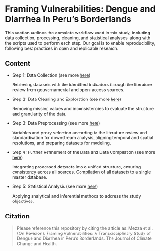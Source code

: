 # Framing Vulnerabilities: Dengue and Diarrhea in Peru’s Borderlands

This section outlines the complete workflow used in this study, including data collection, processing, cleaning, and statistical analyses, along with the scripts used to perform each step. Our goal is to enable reproducibility, following best practices in open and replicable research.

## Content

* Step 1: Data Collection (see more [here](https://github.com/sciruiz/framing-vulnerabilities-peru/tree/main/data-analysis/data-collection))

  Retrieving datasets with the identified indicators through the literature review from gouvernamental and open-access sources.
  
* Step 2: Data Cleaning and Exploration (see more [here](https://github.com/sciruiz/framing-vulnerabilities-peru/tree/main/data-analysis/data-cleaning%20))

  Removing missing values and inconsistencies to evaluate the structure and granularity of the data.
  
* Step 3: Data Preprocessing (see more [here](https://github.com/sciruiz/framing-vulnerabilities-peru/tree/main/data-analysis/data-preprocessing))

  Variables and proxy selection according to the literature review and standardisation for downstream analysis, aligning temporal and spatial resolutions, and preparing datasets for modeling.
  
* Step 4: Further Refinement of the Data and Data Compilation (see more [here](https://github.com/sciruiz/framing-vulnerabilities-peru/tree/main/data-analysis/data-refinement-and-compilation))

  Integrating processed datasets into a unified structure, ensuring consistency across all sources. Compilation of all datasets to a single master database. 
  
* Step 5: Statistical Analysis (see more [here](https://github.com/sciruiz/framing-vulnerabilities-peru/tree/main/data-analysis/statistical-analysis))

  Applying analytical and inferential methods to address the study objectives.

## Citation
>Please reference this repository by citing the article as: Mezza et al. (On Revision). Framing Vulnerabilities: A Transdisciplinary Study of Dengue and Diarrhea in Peru’s Borderlands. The Journal of Climate Change and Health.
